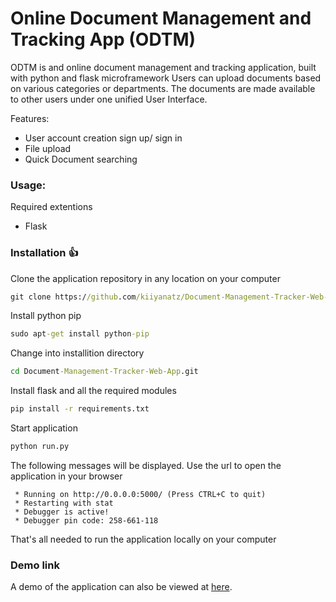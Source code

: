 # Online Document Management and Tracking App (ODTM)

ODTM is and online document management and tracking application, built with python and flask microframework Users can
upload documents based on various categories or departments. The documents are made available to other users under one unified User Interface.

Features:

 * User account creation sign up/ sign in
 * File upload
 * Quick Document searching


### Usage:

Required extentions

* Flask

### Installation :+1:

Clone the application repository in any location on your computer

```cmd
git clone https://github.com/kiiyanatz/Document-Management-Tracker-Web-App.git
```

Install python pip

```cmd
sudo apt-get install python-pip
```

Change into installition directory

```cmd
cd Document-Management-Tracker-Web-App.git
```

Install flask and all the required modules

```cmd
pip install -r requirements.txt
```

Start application

```cmd
python run.py
```

The following messages will be displayed. Use the url to open the application in your browser

```
 * Running on http://0.0.0.0:5000/ (Press CTRL+C to quit)
 * Restarting with stat
 * Debugger is active!
 * Debugger pin code: 258-661-118

```

That's all needed to run the application locally on your computer

### Demo link
A demo of the application can also be viewed at [here](https://document-management.herokuapp.com/).
